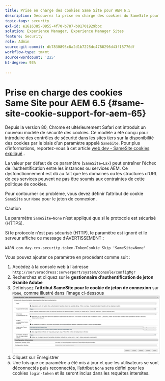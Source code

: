 ```yaml
---
title: Prise en charge des cookies Same Site pour AEM 6.5
description: Découvrez la prise en charge des cookies du SameSite pour AEM 6.5.
topic-tags: security
exl-id: e1616385-0855-4f70-b787-b01701929bbc
solution: Experience Manager, Experience Manager Sites
feature: Security
role: Admin
source-git-commit: db7830895c8a2d1b7228dc4780296d43f15776df
workflow-type: tm+mt
source-wordcount: '225'
ht-degree: 95%

---
```


# Prise en charge des cookies Same Site pour AEM 6.5 {#same-site-cookie-support-for-aem-65}

Depuis la version 80, Chrome et ultérieurement Safari ont introduit un nouveau modèle de sécurité des cookies. Ce modèle a été conçu pour introduire des contrôles de sécurité dans les sites tiers sur la disponibilité des cookies par le biais d’un paramètre appelé `SameSite`. Pour plus d’informations, reportez-vous à cet article [web.dev - SameSite cookies expliqué](https://web.dev/samesite-cookies-explained/) .

La valeur par défaut de ce paramètre (`SameSite=Lax`) peut entraîner l’échec de l’authentification entre les instances ou services AEM. Ce dysfonctionnement est dû au fait que les domaines ou les structures d’URL de ces services peuvent ne pas être soumis aux contraintes de cette politique de cookies.

Pour contourner ce problème, vous devez définir l’attribut de cookie `SameSite` sur `None` pour le jeton de connexion.

>[!CAUTION]
>
>Le paramètre `SameSite=None` n’est appliqué que si le protocole est sécurisé (HTTPS).
>
>Si le protocole n’est pas sécurisé (HTTP), le paramètre est ignoré et le serveur affiche ce message d’AVERTISSEMENT :
>
>`WARN com.day.crx.security.token.TokenCookie Skip 'SameSite=None'`

Vous pouvez ajouter ce paramètre en procédant comme suit :

1. Accédez à la console web à l’adresse `http://serveraddress:serverport/system/console/configMgr`
1. Recherchez et cliquez sur le **gestionnaire d’authentification de jeton Granite Adobe**
1. Définissez l’**attribut SameSite pour le cookie de jeton de connexion** sur `None`, comme illustré dans l’image ci-dessous
   ![samesite](assets/samesite1.png)
1. Cliquez sur Enregistrer
1. Une fois que ce paramètre a été mis à jour et que les utilisateurs se sont déconnectés puis reconnectés, l’attribut `None` sera défini pour les cookies `login-token` et ils seront inclus dans les requêtes intersites.

